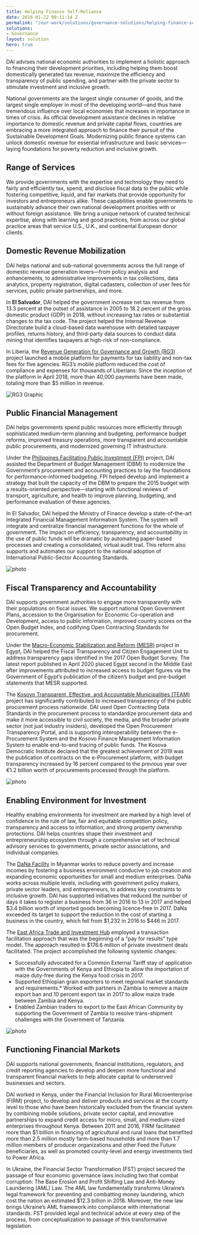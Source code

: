 ```yaml
---
title: Helping Finance Self-Reliance
date: 2016-01-22 00:11:14 Z
permalink: "/our-work/solutions/governance-solutions/helping-finance-self-reliance"
solutions:
- Governance
layout: solution
hero: true
---
```


DAI advises national economic authorities to implement a holistic approach to financing their development priorities, including helping them boost domestically generated tax revenue, maximize the efficiency and transparency of public spending, and partner with the private sector to stimulate investment and inclusive growth.

National governments are the largest single consumer of goods, and the largest single employer in most of the developing world—and thus have tremendous influence over local economies that increases in importance in times of crisis. As official development assistance declines in relative importance to domestic revenue and private capital flows, countries are embracing a more integrated approach to finance their pursuit of the Sustainable Development Goals. Modernizing public finance systems can unlock domestic revenue for essential infrastructure and basic services—laying foundations for poverty reduction and inclusive growth.

<aside>
<h2>Range of Services</h2>
<p>
  We provide governments with the expertise and technology they need to fairly and efficiently tax, spend, and disclose fiscal data to the public while fostering competitive, liquid, and fair markets that provide opportunity for investors and entrepreneurs alike. These capabilities enable governments to sustainably advance their own national development priorities with or without foreign assistance. We bring a unique network of curated technical expertise, along with learning and good practices, from across our global practice areas that service U.S., U.K., and continental European donor clients.
</p>
</aside>

## Domestic Revenue Mobilization

DAI helps national and sub-national governments across the full range of domestic revenue generation levers—from policy analysis and enhancements, to administrative improvements in tax collections, data analytics, property registration, digital cadasters, collection of user fees for services, public private partnerships, and more.

In **El Salvador**, DAI helped the government increase net tax revenue from 13.3 percent at the outset of assistance in 2005 to 18.2 percent of the gross domestic product (GDP) in 2018, without increasing tax rates or substantial changes to the tax code. The project helped the Internal Revenue Directorate build a cloud-based data warehouse with detailed taxpayer profiles, returns history, and third-party data sources to conduct data mining that identifies taxpayers at high-risk of non-compliance.

In Liberia, the [Revenue Generation for Governance and Growth (RG3)](/our-work/projects/liberia-revenue-generation-governance-and-growth-rg3) project launched a mobile platform for payments for tax liability and non-tax fees for five agencies. RG3’s mobile platform reduced the cost of compliance and expenses for thousands of Liberians: Since the inception of the platform in April 2018, more than 40,000 payments have been made, totaling more than $5 million in revenue.

![RG3 Graphic](/uploads/help-financing-self-reliance-graphic.png)

## Public Financial Management

DAI helps governments spend public resources more efficiently through sophisticated medium-term planning and budgeting, performance budget reforms, improved treasury operations, more transparent and accountable public procurements, and modernized governing IT infrastructure.

Under the [Philippines Facilitating Public Investment (FPI)](/our-work/projects/philippines-facilitating-public-investment-fpi) project, DAI assisted the Department of Budget Management (DBM) to modernize the Government’s procurement and accounting practices to lay the foundations for performance-informed budgeting. FPI helped develop and implement a strategy that built the capacity of the DBM to prepare the 2015 budget with a results-oriented perspective—starting with functional reviews of transport, agriculture, and health to improve planning, budgeting, and performance evaluation of these agencies.

In El Salvador, DAI helped the Ministry of Finance develop a state-of-the-art Integrated Financial Management Information System. The system will integrate and centralize financial management functions for the whole of government. The impact on efficiency, transparency, and accountability in the use of public funds will be dramatic by automating paper-based processes and creating a consolidated, virtual audit trail. This reform also supports and automates our support to the national adoption of International Public-Sector Accounting Standards.

![photo](/uploads/help-self-financing-image1.jpg)

## Fiscal Transparency and Accountability

DAI supports government authorities to engage more transparently with their populations on fiscal issues. We support national Open Government Plans, accession to the Organisation for Economic Co-operation and Development, access to public information, improved country scores on the Open Budget Index, and codifying Open Contracting Standards for procurement.

Under the [Macro-Economic Stabilization and Reform (MESR)](/our-work/projects/egypt-macro-economic-stabilization-and-reform-mesr) project in Egypt, DAI helped the Fiscal Transparency and Citizen Engagement Unit to address transparency gaps identified in the 2017 Open Budget Survey. The latest report published in April 2020 placed Egypt second in the Middle East after improvements attributed to increased access to budget figures via the Government of Egypt’s publication of the citizen’s budget and pre-budget statements that MESR supported. 

The [Kosovo Transparent, Effective, and Accountable Municipalities (TEAM)](/our-work/projects/kosovo-transparent-effective-and-accountable-municipalities-team) project has significantly contributed to increased transparency of the public procurement process nationwide. DAI used Open Contracting Data Standards in the procurement process to standardize procurement data and make it more accessible to civil society, the media, and the broader private sector (not just industry insiders), developed the Open Procurement Transparency Portal, and is supporting interoperability between the e-Procurement System and the Kosovo Finance Management Information System to enable end-to-end tracing of public funds. The Kosova Democratic Institute declared that the greatest achievement of 2019 was the publication of contracts on the e-Procurement platform, with budget transparency increased by 16 percent compared to the previous year over €1.2 billion worth of procurements processed through the platform.

![photo](/uploads/help-self-financing-image2.jpg)

## Enabling Environment for Investment 

Healthy enabling environments for investment are marked by a high level of confidence in the rule of law, fair and equitable competition policy, transparency and access to information, and strong property ownership protections. DAI helps countries shape their investment and entrepreneurship ecosystem through a comprehensive set of technical advisory services to governments, private sector associations, and individual companies.

The [DaNa Facility](/our-work/projects/myanmar-dana-facility) in Myanmar works to reduce poverty and increase incomes by fostering a business environment conducive to job creation and expanding economic opportunities for small and medium enterprises. DaNa works across multiple levels, including with government policy makers, private sector leaders, and entrepreneurs, to address key constraints to inclusive growth. DAI has supported initiatives that reduced the number of days it takes to register a business from 36 in 2016 to 13 in 2017 and helped $3.4 billion worth of imported goods becoming licence-free in 2017. DaNa exceeded its target to support the reduction in the cost of starting a business in the country, which fell from $1,232 in 2016 to $446 in 2017.

The [East Africa Trade and Investment Hub](/our-work/projects/east-africa-trade-and-investment-hub-tih) employed a transaction facilitation approach that was the beginning of a “pay for results” type model. The approach resulted in $176.6 million of private investment deals facilitated. The project accomplished the following systemic changes:

* Successfully advocated for a Common External Tariff stay of application with the Governments of Kenya and Ethiopia to allow the importation of maize duty-free during the Kenya food crisis in 2017.
* Supported Ethiopian grain exporters to meet regional market standards and requirements.* Worked with partners in Zambia to remove a maize export ban and 10 percent export tax in 2017 to allow maize trade between Zambia and Kenya.
* Enabled Zambian traders to export to the East African Community by supporting the Government of Zambia to resolve trans-shipment challenges with the Government of Tanzania.

![photo](/uploads/help-self-financing-image3.jpg)

## Functioning Financial Markets

DAI supports national governments, financial institutions, regulators, and credit reporting agencies to develop and deepen more functional and transparent financial markets to help allocate capital to underserved businesses and sectors.

DAI worked in Kenya, under the Financial Inclusion for Rural Microenterprise (FIRM) project, to develop and deliver products and services at the county level to those who have been historically excluded from the financial system by combining mobile solutions, private sector capital, and innovative partnerships to expand credit access for micro, small, and medium-sized enterprises throughout Kenya. Between 2011 and 2016, FIRM facilitated more than $1 billion in financing of agricultural and rural loans that benefited more than 2.5 million mostly farm-based households and more than 1.7 million members of producer organizations and other Feed the Future beneficiaries, as well as promoted county-level and energy investments tied to Power Africa.

In Ukraine, the Financial Sector Transformation (FST) project secured the passage of four economic governance laws including two that combat corruption: The Base Erosion and Profit Shifting Law and Anti-Money Laundering (AML) Law. The AML law fundamentally transforms Ukraine’s legal framework for preventing and combatting money laundering, which cost the nation an estimated $12.3 billion in 2018. Moreover, the new law brings Ukraine’s AML framework into compliance with international standards. FST provided legal and technical advice at every step of the process, from conceptualization to passage of this transformative legislation.


